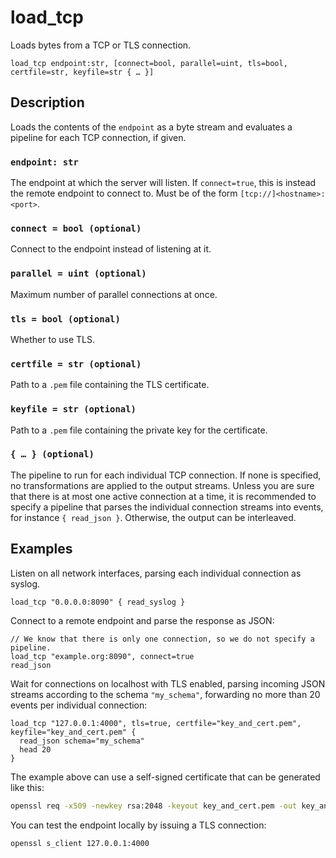 # load_tcp

Loads bytes from a TCP or TLS connection.

```tql
load_tcp endpoint:str, [connect=bool, parallel=uint, tls=bool, certfile=str, keyfile=str { … }]
```

## Description

Loads the contents of the `endpoint` as a byte stream and evaluates a pipeline
for each TCP connection, if given.

### `endpoint: str`

The endpoint at which the server will listen. If `connect=true`, this is instead
the remote endpoint to connect to. Must be of the form
`[tcp://]<hostname>:<port>`.

### `connect = bool (optional)`

Connect to the endpoint instead of listening at it.

### `parallel = uint (optional)`

Maximum number of parallel connections at once.

### `tls = bool (optional)`

Whether to use TLS.

### `certfile = str (optional)`

Path to a `.pem` file containing the TLS certificate.

### `keyfile = str (optional)`

Path to a `.pem` file containing the private key for the certificate.

### `{ … } (optional)`

The pipeline to run for each individual TCP connection. If none is specified, no
transformations are applied to the output streams. Unless you are sure that
there is at most one active connection at a time, it is recommended to specify a
pipeline that parses the individual connection streams into events, for instance
`{ read_json }`. Otherwise, the output can be interleaved.

## Examples

Listen on all network interfaces, parsing each individual connection as syslog.

```tql
load_tcp "0.0.0.0:8090" { read_syslog }
```

Connect to a remote endpoint and parse the response as JSON:

```tql
// We know that there is only one connection, so we do not specify a pipeline.
load_tcp "example.org:8090", connect=true
read_json
```

Wait for connections on localhost with TLS enabled, parsing incoming JSON streams according to the schema `"my_schema"`, forwarding no more than 20 events per individual connection:

```tql
load_tcp "127.0.0.1:4000", tls=true, certfile="key_and_cert.pem", keyfile="key_and_cert.pem" {
  read_json schema="my_schema"
  head 20
}
```

The example above can use a self-signed certificate that can be generated like this:

```bash
openssl req -x509 -newkey rsa:2048 -keyout key_and_cert.pem -out key_and_cert.pem -days 365 -nodes
```

You can test the endpoint locally by issuing a TLS connection:

```bash
openssl s_client 127.0.0.1:4000
```
